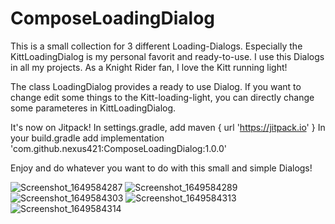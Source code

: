 # ComposeLoadingDialog
This is a small collection for 3 different Loading-Dialogs.
Especially the KittLoadingDialog is my personal favorit and ready-to-use. 
I use this Dialogs in all my projects. As a Knight Rider fan, I love the Kitt running light!

The class LoadingDialog provides a ready to use Dialog. If you want to change edit some things to the Kitt-loading-light, you can directly
change some parameteres in KittLoadingDialog.

It's now on Jitpack!
In settings.gradle, add maven { url 'https://jitpack.io' }
In your build.gradle add implementation 'com.github.nexus421:ComposeLoadingDialog:1.0.0'

Enjoy and do whatever you want to do with this small and simple Dialogs!

![Screenshot_1649584287](https://user-images.githubusercontent.com/24206344/162612627-b1b85866-0455-4742-aba2-0719dd828ce3.png)
![Screenshot_1649584289](https://user-images.githubusercontent.com/24206344/162612629-3a94bb8b-e0fb-4833-a5c3-fbada6f83cb6.png)
![Screenshot_1649584303](https://user-images.githubusercontent.com/24206344/162612630-43902a44-4396-4e72-acce-d7447a0337fc.png)
![Screenshot_1649584313](https://user-images.githubusercontent.com/24206344/162612632-c0df8ea7-0e3d-4387-b6e9-96b882bb4b57.png)
![Screenshot_1649584314](https://user-images.githubusercontent.com/24206344/162612633-d9284741-49a9-44ac-9b0b-7d284fd95a90.png)
